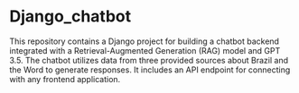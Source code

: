 # Django_chatbot
This repository contains a Django project for building a chatbot backend integrated with a Retrieval-Augmented Generation (RAG) model and GPT 3.5. The chatbot utilizes data from three provided sources about Brazil and the Word to generate responses. It includes an API endpoint for connecting with any frontend application. 
